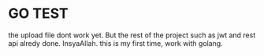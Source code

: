 # GO TEST
the upload file dont work yet. But the rest of the project such as jwt and rest api alredy done. InsyaAllah. this is my first time, work with golang.